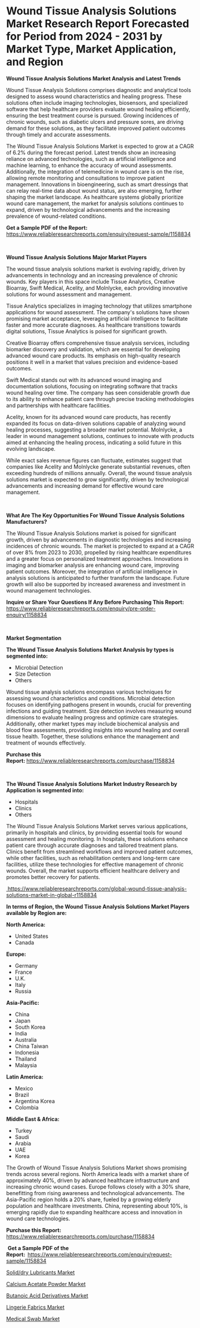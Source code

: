 <p><h1>Wound Tissue Analysis Solutions Market Research Report Forecasted for Period from 2024 -  2031 by Market Type, Market Application, and Region</h1></p><p><strong>Wound Tissue Analysis Solutions Market Analysis and Latest Trends</strong></p>
<p><p>Wound Tissue Analysis Solutions comprises diagnostic and analytical tools designed to assess wound characteristics and healing progress. These solutions often include imaging technologies, biosensors, and specialized software that help healthcare providers evaluate wound healing efficiently, ensuring the best treatment course is pursued. Growing incidences of chronic wounds, such as diabetic ulcers and pressure sores, are driving demand for these solutions, as they facilitate improved patient outcomes through timely and accurate assessments.</p><p>The Wound Tissue Analysis Solutions Market is expected to grow at a CAGR of 6.2% during the forecast period. Latest trends show an increasing reliance on advanced technologies, such as artificial intelligence and machine learning, to enhance the accuracy of wound assessments. Additionally, the integration of telemedicine in wound care is on the rise, allowing remote monitoring and consultations to improve patient management. Innovations in bioengineering, such as smart dressings that can relay real-time data about wound status, are also emerging, further shaping the market landscape. As healthcare systems globally prioritize wound care management, the market for analysis solutions continues to expand, driven by technological advancements and the increasing prevalence of wound-related conditions.</p></p>
<p><strong>Get a Sample PDF of the Report:&nbsp;</strong> <a href="https://www.reliableresearchreports.com/enquiry/request-sample/1158834?utm_campaign=34&utm_medium=2&utm_source=Github&utm_content=ia&utm_term=02102024&utm_id=wound-tissue-analysis-solutions">https://www.reliableresearchreports.com/enquiry/request-sample/1158834</a></p>
<p>&nbsp;</p>
<p><strong>Wound Tissue Analysis Solutions Major Market Players</strong></p>
<p><p>The wound tissue analysis solutions market is evolving rapidly, driven by advancements in technology and an increasing prevalence of chronic wounds. Key players in this space include Tissue Analytics, Creative Bioarray, Swift Medical, Acelity, and Molnlycke, each providing innovative solutions for wound assessment and management.</p><p>Tissue Analytics specializes in imaging technology that utilizes smartphone applications for wound assessment. The company's solutions have shown promising market acceptance, leveraging artificial intelligence to facilitate faster and more accurate diagnoses. As healthcare transitions towards digital solutions, Tissue Analytics is poised for significant growth.</p><p>Creative Bioarray offers comprehensive tissue analysis services, including biomarker discovery and validation, which are essential for developing advanced wound care products. Its emphasis on high-quality research positions it well in a market that values precision and evidence-based outcomes.</p><p>Swift Medical stands out with its advanced wound imaging and documentation solutions, focusing on integrating software that tracks wound healing over time. The company has seen considerable growth due to its ability to enhance patient care through precise tracking methodologies and partnerships with healthcare facilities. </p><p>Acelity, known for its advanced wound care products, has recently expanded its focus on data-driven solutions capable of analyzing wound healing processes, suggesting a broader market potential. Molnlycke, a leader in wound management solutions, continues to innovate with products aimed at enhancing the healing process, indicating a solid future in this evolving landscape.</p><p>While exact sales revenue figures can fluctuate, estimates suggest that companies like Acelity and Molnlycke generate substantial revenues, often exceeding hundreds of millions annually. Overall, the wound tissue analysis solutions market is expected to grow significantly, driven by technological advancements and increasing demand for effective wound care management.</p></p>
<p>&nbsp;</p>
<p><strong>What Are The Key Opportunities For Wound Tissue Analysis Solutions Manufacturers?</strong></p>
<p><p>The Wound Tissue Analysis Solutions market is poised for significant growth, driven by advancements in diagnostic technologies and increasing incidences of chronic wounds. The market is projected to expand at a CAGR of over 8% from 2023 to 2030, propelled by rising healthcare expenditures and a greater focus on personalized treatment approaches. Innovations in imaging and biomarker analysis are enhancing wound care, improving patient outcomes. Moreover, the integration of artificial intelligence in analysis solutions is anticipated to further transform the landscape. Future growth will also be supported by increased awareness and investment in wound management technologies.</p></p>
<p><strong>Inquire or Share Your Questions If Any Before Purchasing This Report:</strong> <a href="https://www.reliableresearchreports.com/enquiry/pre-order-enquiry/1158834?utm_campaign=34&utm_medium=2&utm_source=Github&utm_content=ia&utm_term=02102024&utm_id=wound-tissue-analysis-solutions">https://www.reliableresearchreports.com/enquiry/pre-order-enquiry/1158834</a></p>
<p>&nbsp;</p>
<p><strong>Market Segmentation</strong></p>
<p><strong>The Wound Tissue Analysis Solutions Market Analysis by types is segmented into:</strong></p>
<p><ul><li>Microbial Detection</li><li>Size Detection</li><li>Others</li></ul></p>
<p><p>Wound tissue analysis solutions encompass various techniques for assessing wound characteristics and conditions. Microbial detection focuses on identifying pathogens present in wounds, crucial for preventing infections and guiding treatment. Size detection involves measuring wound dimensions to evaluate healing progress and optimize care strategies. Additionally, other market types may include biochemical analysis and blood flow assessments, providing insights into wound healing and overall tissue health. Together, these solutions enhance the management and treatment of wounds effectively.</p></p>
<p><strong>Purchase this Report:&nbsp;</strong><a href="https://www.reliableresearchreports.com/purchase/1158834?utm_campaign=34&utm_medium=2&utm_source=Github&utm_content=ia&utm_term=02102024&utm_id=wound-tissue-analysis-solutions">https://www.reliableresearchreports.com/purchase/1158834</a></p>
<p>&nbsp;</p>
<p><strong>The Wound Tissue Analysis Solutions Market Industry Research by Application is segmented into:</strong></p>
<p><ul><li>Hospitals</li><li>Clinics</li><li>Others</li></ul></p>
<p><p>The Wound Tissue Analysis Solutions Market serves various applications, primarily in hospitals and clinics, by providing essential tools for wound assessment and healing monitoring. In hospitals, these solutions enhance patient care through accurate diagnoses and tailored treatment plans. Clinics benefit from streamlined workflows and improved patient outcomes, while other facilities, such as rehabilitation centers and long-term care facilities, utilize these technologies for effective management of chronic wounds. Overall, the market supports efficient healthcare delivery and promotes better recovery for patients.</p></p>
<p><a href="https://www.reliableresearchreports.com/global-wound-tissue-analysis-solutions-market-in-global-r1158834?utm_campaign=34&utm_medium=2&utm_source=Github&utm_content=ia&utm_term=02102024&utm_id=wound-tissue-analysis-solutions">&nbsp;https://www.reliableresearchreports.com/global-wound-tissue-analysis-solutions-market-in-global-r1158834</a></p>
<p><strong>In terms of Region, the Wound Tissue Analysis Solutions Market Players available by Region are:</strong></p>
<p>
    <p> <strong> North America: </strong>
        <ul>
            <li>United States</li>
            <li>Canada</li>
        </ul>
        </p> 
    <p> <strong> Europe: </strong>
        <ul>
            <li>Germany</li>
            <li>France</li>
            <li>U.K.</li>
            <li>Italy</li>
            <li>Russia</li>
        </ul>
        </p> 
    <p> <strong> Asia-Pacific: </strong>
        <ul>
            <li>China</li>
            <li>Japan</li>
            <li>South Korea</li>
            <li>India</li>
            <li>Australia</li>
            <li>China Taiwan</li>
            <li>Indonesia</li>
            <li>Thailand</li>
            <li>Malaysia</li>
        </ul>
        </p> 
    <p> <strong> Latin America: </strong>
        <ul>
            <li>Mexico</li>
            <li>Brazil</li>
            <li>Argentina Korea</li>
            <li>Colombia</li>
        </ul>
        </p> 
    <p> <strong> Middle East & Africa: </strong>
        <ul>
            <li>Turkey</li>
            <li>Saudi</li>
            <li>Arabia</li>
            <li>UAE</li>
            <li>Korea</li>
        </ul>
    </p>
    </p>
<p><p>The Growth of Wound Tissue Analysis Solutions Market shows promising trends across several regions. North America leads with a market share of approximately 40%, driven by advanced healthcare infrastructure and increasing chronic wound cases. Europe follows closely with a 30% share, benefitting from rising awareness and technological advancements. The Asia-Pacific region holds a 20% share, fueled by a growing elderly population and healthcare investments. China, representing about 10%, is emerging rapidly due to expanding healthcare access and innovation in wound care technologies.</p></p>
<p><strong>Purchase this Report: </strong><a href="https://www.reliableresearchreports.com/purchase/1158834?utm_campaign=34&utm_medium=2&utm_source=Github&utm_content=ia&utm_term=02102024&utm_id=wound-tissue-analysis-solutions">https://www.reliableresearchreports.com/purchase/1158834</a></p>
<p>&nbsp;<strong>Get a Sample PDF of the Report:&nbsp;&nbsp;</strong><a href="https://www.reliableresearchreports.com/enquiry/request-sample/1158834?utm_campaign=34&utm_medium=2&utm_source=Github&utm_content=ia&utm_term=02102024&utm_id=wound-tissue-analysis-solutions">https://www.reliableresearchreports.com/enquiry/request-sample/1158834</a></p>
<p><strong></strong></p>
<p><p><a href="https://github.com/AlisaRowe24/Market-Research-Report-List-1/blob/main/soliddry-lubricants-market.md?utm_campaign=34&utm_medium=2&utm_source=Github&utm_content=ia&utm_term=02102024&utm_id=wound-tissue-analysis-solutions">Solid/dry Lubricants Market</a></p><p><a href="https://issuu.com/reportprime-2/docs/calcium-acetate-powder-market-size-_f52527eefeba03?utm_campaign=34&utm_medium=2&utm_source=Github&utm_content=ia&utm_term=02102024&utm_id=wound-tissue-analysis-solutions">Calcium Acetate Powder Market</a></p><p><a href="https://issuu.com/reportprime-2/docs/butanoic-acid-derivatives-market-si_b0d46acc465013?utm_campaign=34&utm_medium=2&utm_source=Github&utm_content=ia&utm_term=02102024&utm_id=wound-tissue-analysis-solutions">Butanoic Acid Derivatives Market</a></p><p><a href="https://www.linkedin.com/pulse/future-innovation-global-lingerie-fabrics-market-growth-uo5te?trackingId=lnRq2HRBR8KEqQQcp5om5w%3D%3D&utm_campaign=34&utm_medium=2&utm_source=Github&utm_content=ia&utm_term=02102024&utm_id=wound-tissue-analysis-solutions">Lingerie Fabrics Market</a></p><p><a href="https://www.linkedin.com/pulse/medical-swab-market-revolution-2024-2031-trends-fdx4c?utm_campaign=34&utm_medium=2&utm_source=Github&utm_content=ia&utm_term=02102024&utm_id=wound-tissue-analysis-solutions">Medical Swab Market</a></p></p>